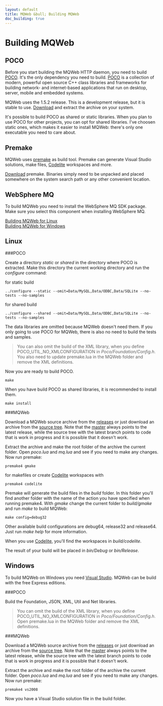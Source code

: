 ```yaml
---
layout: default
title: MQWeb &bull; Building MQWeb
doc_building: true
---
```


Building MQWeb
==============

POCO
----

Before you start building the MQWeb HTTP daemon, you need to build 
[POCO](http://www.pocoproject.com). It's the only dependency you need to build.
[POCO](http://www.pocoproject.com) is a collection of modern, powerful open 
source C++ class libraries and frameworks for building network- and 
internet-based applications that run on desktop, server, mobile and embedded 
systems.

MQWeb uses the 1.5.2 release. This is a development release, but it is stable to
use. [Download](http://pocoproject.org/download/index.html) and extract the
archive on your system.

It's possible to build POCO as shared or static libraries. When you plan to use
POCO for other projects, you can opt for shared libraries. I've choosen static
ones, which makes it easier to install MQWeb: there's only one executable you
need to care about.

Premake
-------

MQWeb uses [premake](http://industriousone.com/premake) as build tool. Premake
can generate Visual Studio solutions, make files, 
[Codelite](http://codelite.org/) workspaces and more.

[Download](http://industriousone.com/premake/download) premake. Binaries simply 
need to be unpacked and placed somewhere on the system search path or any other 
convenient location.

WebSphere MQ
------------

To build MQWeb you need to install the WebSphere MQ SDK package. Make sure you
select this component when installing WebSphere MQ.

[Building MQWeb for Linux](#linux)  
[Building MQWeb for Windows](#windows)  

<a name="linux"> </a>

Linux
-----

###POCO

Create a directory *static* or *shared* in the directory where POCO is 
extracted. Make this directory the current working directory and run the
 *configure* command:

for static build

    ../configure --static --omit=Data/MySQL,Data/ODBC,Data/SQLite --no-tests --no-samples
   
for shared build

    ../configure --shared --omit=Data/MySQL,Data/ODBC,Data/SQLite --no-tests --no-samples
   
The data libraries are omitted because MQWeb doesn't need them. If you only
going to use POCO for MQWeb, there is also no need to build the tests and 
samples.

> You can also omit the build of the XML library, when you 
> define POCO\_UTIL\_NO\_XMLCONFIGURATION in *Poco/Foundation/Config.h*. You 
> also need to update premake.lua in the MQWeb folder and remove the XML 
> definitions.

Now you are ready to build POCO.

    make
    
When you have build POCO as shared libraries, it is recommended to install them.

    make install

###MQWeb

Download a MQWeb source archive from the 
[releases](https://github.com/fbraem/mqweb/releases) or just download an archive
from the [source tree](https://github.com/fbraem/mqweb). Note that the 
[master](https://github.com/fbraem/mqweb/tree/master) always points to the 
latest release, while the source tree with the latest branch points to code
that is work in progress and it is possible that it doesn't work.

Extract the archive and make the root folder of the archive the current
folder. Open *poco.lua* and *mq.lua* and see if you need to make any changes. 
Now run premake:

    premake4 gmake
   
for makefiles or create [Codelite](http://codelite.org/) workspaces with

    premake4 codelite

Premake will generate the build files in the *build* folder. In this folder
you'll find another folder with the name of the action you have specified when
running premake4. With *gmake* change the current folder to *build/gmake* and
run *make* to build MQWeb:

    make config=debug32

Other available build configurations are debug64, release32 and release64. Just
run *make help* for more information.

When you use [Codelite](http://codelite.org/), you'll find the workspaces in
*build/codelite*.

The result of your build will be placed in *bin/Debug* or *bin/Release*.

<a name="windows"> </a>

Windows
-------

To build MQWeb on Windows you need [Visual Studio](http://www.visualstudio.com).
MQWeb can be build with the free Express editions.

###POCO

Build the Foundation, JSON, XML, Util and Net libraries.

> You can omit the build of the XML library, when you 
> define POCO\_UTIL\_NO\_XMLCONFIGURATION in *Poco/Foundation/Config.h*. Open 
> premake.lua in the MQWeb folder and remove the XML definitions.

###MQWeb

Download a MQWeb source archive from the 
[releases](https://github.com/fbraem/mqweb/releases) or just download an archive
from the [source tree](https://github.com/fbraem/mqweb). Note that the 
[master](https://github.com/fbraem/mqweb/tree/master) always points to the 
latest release, while the source tree with the latest branch points to code
that is work in progress and it is possible that it doesn't work.

Extract the archive and make the root folder of the archive the current
folder. Open *poco.lua* and *mq.lua* and see if you need to make any changes. 
Now run premake:

    premake4 vs2008

Now you have a Visual Studio solution file in the build folder.
